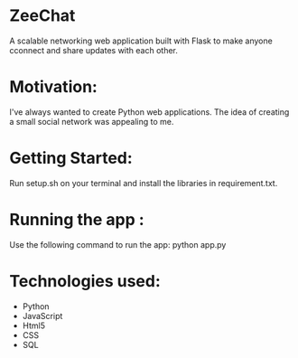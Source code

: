 # ZeeChat
A scalable networking web application built with Flask to make anyone cconnect and share updates with each other.

# Motivation: 
I've always wanted to create Python web applications. The idea of creating a small social network was appealing to me. 

# Getting Started: 
Run setup.sh on your terminal and install the libraries in requirement.txt. 

# Running the app :
Use the following command to run the app:
python app.py

# Technologies used: 
* Python 
* JavaScript
* Html5
* CSS
* SQL

